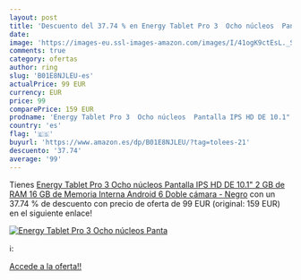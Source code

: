 ```yaml
---
layout: post
title: 'Descuento del 37.74 % en Energy Tablet Pro 3  Ocho núcleos  Panta'
date: 
image: 'https://images-eu.ssl-images-amazon.com/images/I/41ogK9ctEsL._SL200_.jpg'
comments: true
category: ofertas
author: ring
slug: 'B01E8NJLEU-es'
actualPrice: 99 EUR
currency: EUR
price: 99
comparePrice: 159 EUR
prodname: 'Energy Tablet Pro 3  Ocho núcleos  Pantalla IPS HD DE 10.1"  2 GB de RAM  16 GB de Memoria Interna  Android 6  Doble cámara  - Negro'
country: 'es'
flag: '🇪🇸'
buyurl: 'https://www.amazon.es/dp/B01E8NJLEU/?tag=tolees-21'
descuento: '37.74'
average: '99'
---
```


Tienes [Energy Tablet Pro 3  Ocho núcleos  Pantalla IPS HD DE 10.1"  2 GB de RAM  16 GB de Memoria Interna  Android 6  Doble cámara  - Negro](https://www.amazon.es/dp/B01E8NJLEU/?tag=tolees-21) con un 37.74 % de descuento con precio de oferta de 99 EUR (original: 159 EUR) en el siguiente enlace!

[![Energy Tablet Pro 3  Ocho núcleos  Panta](https://images-eu.ssl-images-amazon.com/images/I/41ogK9ctEsL._SL200_.jpg)](https://www.amazon.es/dp/B01E8NJLEU/?tag=tolees-21)

ℹ️:


[Accede a la oferta!!](https://www.amazon.es/dp/B01E8NJLEU/?tag=tolees-21)
